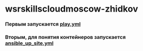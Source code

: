 # wsrskillscloudmoscow-zhidkov

### Первым запускается [play.yml](play.yml)

### Вторым, для понятия контейнеров запускается [ansible_up_site.yml](ansible_up_site.yml)
